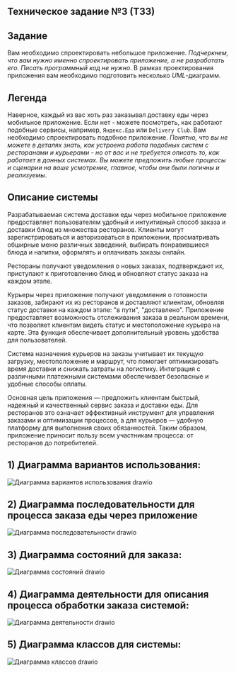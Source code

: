 ## Техническое задание №3 (ТЗ3)

## Задание 

Вам необходимо спроектировать небольшое приложение. *Подчеркнем, что вам нужно именно спроектировать приложение, а не разработать его. Писать программный код не нужно*.
В рамках проектирования приложения вам необходимо подготовить несколько *UML*-диаграмм.

## Легенда

Наверное, каждый из вас хоть раз заказывал доставку еды через мобильное приложение. 
Если нет - можете посмотреть, как работают подобные сервисы, например, `Яндекс.Еда` или `Delivery Club`. 
Вам необходимо спроектировать подобное приложение. 
*Понятно, что вы не можете в деталях знать, как устроена работа подобных систем с ресторанами и курьерами - но от вас и не требуется описать то, как работает в данных системах.*
*Вы можете предложить любые процессы и сценарии на ваше усмотрение, главное, чтобы они были логичны и реализуемы*.

## Описание системы

Разрабатываемая система доставки еды через мобильное приложение предоставляет пользователям удобный и интуитивный способ заказа и доставки блюд из множества ресторанов. Клиенты могут зарегистрироваться и авторизоваться в приложении, просматривать обширные меню различных заведений, выбирать понравившиеся блюда и напитки, оформлять и оплачивать заказы онлайн. 

Рестораны получают уведомления о новых заказах, подтверждают их, приступают к приготовлению блюд и обновляют статус заказа на каждом этапе. 

Курьеры через приложение получают уведомления о готовности заказов, забирают их из ресторанов и доставляют клиентам, обновляя статус доставки на каждом этапе: "в пути", "доставлено". Приложение предоставляет возможность отслеживания заказа в реальном времени, что позволяет клиентам видеть статус и местоположение курьера на карте. Эта функция обеспечивает дополнительный уровень удобства для пользователей.

Система назначения курьеров на заказы учитывает их текущую загрузку, местоположение и маршрут, что помогает оптимизировать время доставки и снижать затраты на логистику. Интеграция с различными платежными системами обеспечивает безопасные и удобные способы оплаты.

Основная цель приложения — предложить клиентам быстрый, надежный и качественный сервис заказа и доставки еды. Для ресторанов это означает эффективный инструмент для управления заказами и оптимизации процессов, а для курьеров — удобную платформу для выполнения своих обязанностей. Таким образом, приложение приносит пользу всем участникам процесса: от ресторанов до потребителей.

## 1) Диаграмма вариантов использования:

![Диаграмма вариантов использования drawio](https://github.com/nikita-ivanovv/TZ3/assets/167525787/8aa152d6-9b83-482c-b329-b0f158745c3a)

## 2) Диаграмма последовательности для процесса заказа еды через приложение

![Диаграмма последовательности drawio](https://github.com/nikita-ivanovv/TZ3/assets/167525787/542cc1e2-59cf-4e18-9adf-9111c040eeba)

## 3) Диаграмма состояний для заказа:

![Диаграмма состояний drawio](https://github.com/nikita-ivanovv/TZ3/assets/167525787/222d617a-0c2d-4010-90b3-b28652c202be)

## 4) Диаграмма деятельности для описания процесса обработки заказа системой:

![Диаграмма деятельности drawio](https://github.com/nikita-ivanovv/TZ3/assets/167525787/6129aab2-6a6c-4244-af49-e5e6d9311c0d)

## 5) Диаграмма классов для системы:

![Диаграмма классов drawio](https://github.com/nikita-ivanovv/TZ3/assets/167525787/71cc33ed-dfe4-46b1-9ce9-1d57bc855de2)
